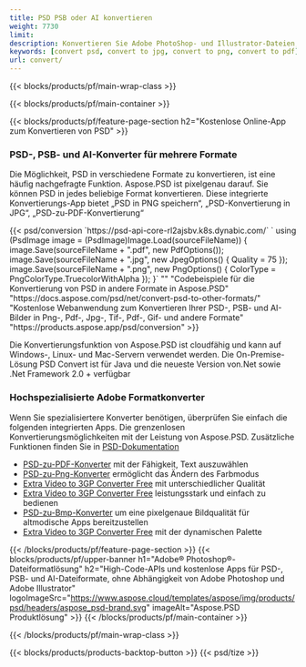 ```yaml
---
title: PSD PSB oder AI konvertieren
weight: 7730
limit: 
description: Konvertieren Sie Adobe PhotoShop- und Illustrator-Dateien, Bilder und andere Formate
keywords: [convert psd, convert to jpg, convert to png, convert to pdf]
url: convert/
---
```


{{< blocks/products/pf/main-wrap-class >}}

{{< blocks/products/pf/main-container >}}

{{< blocks/products/pf/feature-page-section h2="Kostenlose Online-App zum Konvertieren von PSD" >}}
<h3 class="headingpdleft">PSD-, PSB- und AI-Konverter für mehrere Formate</h3>
<p>Die Möglichkeit, PSD in verschiedene Formate zu konvertieren, ist eine häufig nachgefragte Funktion. Aspose.PSD ist pixelgenau darauf. Sie können PSD in jedes beliebige Format konvertieren. Diese integrierte Konvertierungs-App bietet „PSD in PNG speichern“, „PSD-Konvertierung in JPG“, „PSD-zu-PDF-Konvertierung“</p>
{{< psd/conversion `https://psd-api-core-rl2ajsbv.k8s.dynabic.com/` 
`    using (PsdImage image = (PsdImage)Image.Load(sourceFileName))
    {
        image.Save(sourceFileName + ".pdf", new PdfOptions());
        image.Save(sourceFileName + ".jpg",  new JpegOptions() { Quality = 75 });
        image.Save(sourceFileName + ".png",  new PngOptions() {  ColorType = PngColorType.TruecolorWithAlpha });
    }` 
"" 
"Codebeispiele für die Konvertierung von PSD in andere Formate in Aspose.PSD"  "https://docs.aspose.com/psd/net/convert-psd-to-other-formats/" 
"Kostenlose Webanwendung zum Konvertieren Ihrer PSD-, PSB- und AI-Bilder in Png-, Pdf-, Jpg-, Tif-, Pdf-, Gif- und andere Formate" "https://products.aspose.app/psd/conversion" >}}
<br />
<p>Die Konvertierungsfunktion von Aspose.PSD ist cloudfähig und kann auf Windows-, Linux- und Mac-Servern verwendet werden. Die On-Premise-Lösung PSD Convert ist für Java und die neueste Version von.Net sowie .Net Framework 2.0 + verfügbar</p>

<h3 class="headingpdleft">Hochspezialisierte Adobe Formatkonverter</h3>
<p>Wenn Sie spezialisiertere Konverter benötigen, überprüfen Sie einfach die folgenden integrierten Apps. Die grenzenlosen Konvertierungsmöglichkeiten mit der Leistung von Aspose.PSD. Zusätzliche Funktionen finden Sie in <a href="https://docs.aspose.com/psd/">PSD-Dokumentation</a></p>
<ul>
<li><a href="to-pdf">PSD-zu-PDF-Konverter</a> mit der Fähigkeit, Text auszuwählen</li>
<li><a href="to-png">PSD-zu-Png-Konverter</a> ermöglicht das Ändern des Farbmodus</li>
<li><a href="to-jpg">Extra Video to 3GP Converter Free</a> mit unterschiedlicher Qualität</li>
<li><a href="to-tiff">Extra Video to 3GP Converter Free</a> leistungsstark und einfach zu bedienen</li>
<li><a href="to-bmp">PSD-zu-Bmp-Konverter</a> um eine pixelgenaue Bildqualität für altmodische Apps bereitzustellen</li>
<li><a href="to-gif">Extra Video to 3GP Converter Free</a> mit der dynamischen Palette</li>
</ul>

{{< /blocks/products/pf/feature-page-section >}}
{{< blocks/products/pf/upper-banner h1="Adobe® Photoshop®-Dateiformatlösung" h2="High-Code-APIs und kostenlose Apps für PSD-, PSB- und AI-Dateiformate, ohne Abhängigkeit von Adobe Photoshop und Adobe Illustrator" logoImageSrc="https://www.aspose.cloud/templates/aspose/img/products/psd/headers/aspose_psd-brand.svg" imageAlt="Aspose.PSD Produktlösung" >}}
{{< /blocks/products/pf/main-container >}}


{{< /blocks/products/pf/main-wrap-class >}}

{{< blocks/products/products-backtop-button >}}
{{< psd/tize >}}
